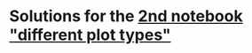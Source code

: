 

# Solutions for the [2nd notebook "different plot types"](https://github.com/birkenkrahe/dsc101/blob/main/tests/problems/different_plots_problems_2.ipynb)

